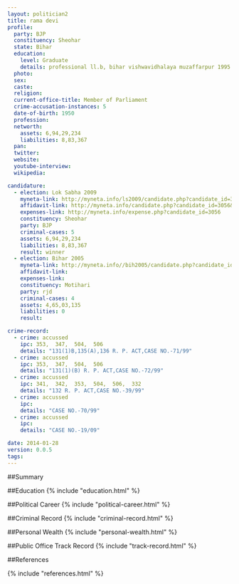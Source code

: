 ```yaml
---
layout: politician2
title: rama devi
profile: 
  party: BJP
  constituency: Sheohar
  state: Bihar
  education: 
    level: Graduate
    details: professional ll.b, bihar vishwavidhalaya muzaffarpur 1995
  photo: 
  sex: 
  caste: 
  religion: 
  current-office-title: Member of Parliament
  crime-accusation-instances: 5
  date-of-birth: 1950
  profession: 
  networth: 
    assets: 6,94,29,234
    liabilities: 8,83,367
  pan: 
  twitter: 
  website: 
  youtube-interview: 
  wikipedia: 

candidature: 
  - election: Lok Sabha 2009
    myneta-link: http://myneta.info/ls2009/candidate.php?candidate_id=3056
    affidavit-link: http://myneta.info/candidate.php?candidate_id=3056&scan=original
    expenses-link: http://myneta.info/expense.php?candidate_id=3056
    constituency: Sheohar 
    party: BJP
    criminal-cases: 5
    assets: 6,94,29,234
    liabilities: 8,83,367
    result: winner 
  - election: Bihar 2005
    myneta-link: http://myneta.info//bih2005/candidate.php?candidate_id=124
    affidavit-link: 
    expenses-link: 
    constituency: Motihari 
    party: rjd
    criminal-cases: 4
    assets: 4,65,03,135
    liabilities: 0
    result:  

crime-record: 
  - crime: accussed
    ipc: 353,  347,  504,  506
    details: "131(1)B,135(A),136 R. P. ACT,CASE NO.-71/99" 
  - crime: accussed
    ipc: 353,  347,  504,  506
    details: "131(1)(B) R. P. ACT,CASE NO.-72/99" 
  - crime: accussed
    ipc: 341,  342,  353,  504,  506,  332
    details: "132 R. P. ACT,CASE NO.-39/99" 
  - crime: accussed
    ipc: 
    details: "CASE NO.-70/99" 
  - crime: accussed
    ipc: 
    details: "CASE NO.-19/09" 

date: 2014-01-28
version: 0.0.5
tags: 
---
```

##Summary


##Education
{% include "education.html" %}


##Political Career
{% include "political-career.html" %}


##Criminal Record
{% include "criminal-record.html" %}


##Personal Wealth
{% include "personal-wealth.html" %}


##Public Office Track Record
{% include "track-record.html" %}


##References


{% include "references.html" %}